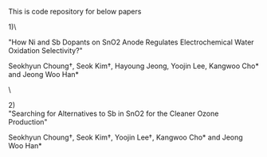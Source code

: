 This is code repository for below papers

1)\

"How Ni and Sb Dopants on SnO2 Anode Regulates Electrochemical Water Oxidation Selectivity?"

Seokhyun Choung†, Seok Kim†, Hayoung Jeong, Yoojin Lee, Kangwoo Cho* and Jeong Woo Han*

\


2)\
"Searching for Alternatives to Sb in SnO2 for the Cleaner Ozone Production"

Seokhyun Choung†, Seok Kim†, Yoojin Lee†, Kangwoo Cho* and Jeong Woo Han*

